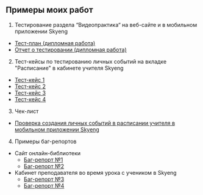 ## Примеры моих работ
1. Тестирование раздела “Видеопрактика“ на веб-сайте и в мобильном приложении Skyeng
  * [Тест-план (дипломная работа)](https://drive.google.com/file/d/1s00YI-CznZX3degies7dEYEvwA1Nskns/view?usp=sharing)
  * [Отчет о тестировании (дипломная работа)](https://drive.google.com/file/d/1P7uLl4JL02x5EwcURma701KB_w1-1P42/view?usp=sharing)
2. Тест-кейсы по тестированию личных событий на вкладке "Расписание" в кабинете учителя Skyeng
  * [Тест-кейс 1](https://drive.google.com/file/d/1FUNWIcGuKd4KwyMt3RJNRYs31PJbbS8_/view?usp=sharing)
  * [Тест-кейс 2](https://drive.google.com/file/d/1XiTjttkogbH_K6KmL5LR0wEMNIZVvKgt/view?usp=sharing)
  * [Тест-кейс 3](https://drive.google.com/file/d/1BJRkpX7EBshdNiEB5yme-rq0pb3Hh5FN/view?usp=sharing)
  * [Тест-кейс 4](https://drive.google.com/file/d/1DrOCYdL8LX1nvj0PiapVXhQ7qFcVWNka/view?usp=sharing)
3. Чек-лист
  * [Проверка создания личных событий в расписании учителя в мобильном приложении Skyeng](https://drive.google.com/file/d/1m4jRtu79tJSHHiy0lQJOOnvSdyd44beg/view?usp=sharing)
4. Примеры баг-репортов
  * Сайт онлайн-библиотеки
    * [Баг-репорт №1](https://drive.google.com/file/d/1Qz-UTX0mHP6Ig2dVn2p2k3e1uwCVxski/view?usp=sharing)
    * [Баг-репорт №2](https://drive.google.com/file/d/1VIZ_TGmOATU07J4-IASbs_zduE1sUXyP/view?usp=sharing)
  * Кабинет преподавателя во время урока с учеником в Skyeng
    * [Баг-репорт №3](https://drive.google.com/file/d/1VQrZRXbI_rV5Q82N-ruSfgs5Mn7PIJxc/view?usp=sharing)
    * [Баг-репорт №4](https://drive.google.com/file/d/15ub7G8aQWwmI9cu0IcJaubP8W2jIjgLr/view?usp=sharing)
